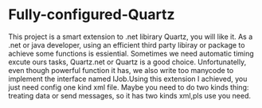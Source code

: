 # Fully-configured-Quartz

This project is a smart extension to .net libirary Quartz, you will like it.
As a .net or java developer, using an efficient third party libiray or package to achieve some functions is essiential. Sometimes we need automatic timing excute ours tasks, Quartz.net or Quartz is a good choice. Unfortunatelly, even though powerful function it has, we also write too manycode to implement the interface named IJob.Using this extension I achieved, you just need config one kind xml file. Maybe you need to do two kinds thing: treating data or send messages, so it has two kinds xml,pls use you need.

